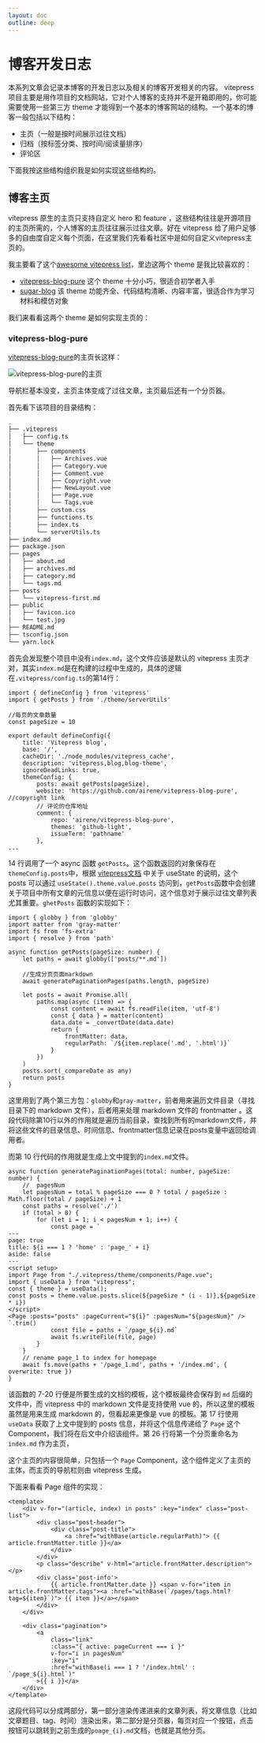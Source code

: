 ```yaml
---
layout: doc
outline: deep
---
```


# 博客开发日志

本系列文章会记录本博客的开发日志以及相关的博客开发相关的内容。
vitepress 项目主要是用作项目的文档网站，它对个人博客的支持并不是开箱即用的，你可能需要使用一些第三方 theme 才能得到一个基本的博客网站的结构。一个基本的博客一般包括以下结构：

- 主页（一般是按时间展示过往文档）
- 归档（按标签分类、按时间/阅读量排序）
- 评论区

下面我按这些结构组织我是如何实现这些结构的。

## 博客主页
vitepress 原生的主页只支持自定义 hero 和 feature ，这些结构往往是开源项目的主页所需的，个人博客的主页往往展示过往文章。好在 vitepress 给了用户足够多的自由度自定义每个页面，在这里我们先看看社区中是如何自定义vitepress主页的。

我主要看了这个[awesome vitepress list](https://github.com/logicspark/awesome-vitepress-v1)，里边这两个 theme 是我比较喜欢的：

- [vitepress-blog-pure](https://github.com/airene/vitepress-blog-pure) 这个 theme 十分小巧，很适合初学者入手
- [sugar-blog](https://github.com/ATQQ/sugar-blog) 该 theme 功能齐全、代码结构清晰、内容丰富，很适合作为学习材料和模仿对象

我们来看看这两个 theme 是如何实现主页的：

### vitepress-blog-pure
[vitepress-blog-pure](https://ti.bi/)的主页长这样：

![vitepress-blog-pure的主页](./vitepress-blog-pure-home.png)

导航栏基本没变，主页主体变成了过往文章，主页最后还有一个分页器。

首先看下该项目的目录结构：
```sh
.
├── .vitepress
│   ├── config.ts
│   └── theme
│       ├── components
│       │   ├── Archives.vue
│       │   ├── Category.vue
│       │   ├── Comment.vue
│       │   ├── Copyright.vue
│       │   ├── NewLayout.vue
│       │   ├── Page.vue
│       │   └── Tags.vue
│       ├── custom.css
│       ├── functions.ts
│       ├── index.ts
│       └── serverUtils.ts
├── index.md
├── package.json
├── pages
│   ├── about.md
│   ├── archives.md
│   ├── category.md
│   └── tags.md
├── posts
│   └── vitepress-first.md
├── public
│   ├── favicon.ico
│   └── test.jpg
├── README.md
├── tsconfig.json
└── yarn.lock
```
首先会发现整个项目中没有`index.md`，这个文件应该是默认的 vitepress 主页才对，其实`index.md`是在构建的过程中生成的，具体的逻辑在`.vitepress/config.ts`的第14行：
```js:line-numbers{14}
import { defineConfig } from 'vitepress'
import { getPosts } from './theme/serverUtils'

//每页的文章数量
const pageSize = 10

export default defineConfig({
    title: 'Vitepress blog',
    base: '/',
    cacheDir: './node_modules/vitepress_cache',
    description: 'vitepress,blog,blog-theme',
    ignoreDeadLinks: true,
    themeConfig: {
        posts: await getPosts(pageSize),
        website: 'https://github.com/airene/vitepress-blog-pure', //copyright link
        // 评论的仓库地址
        comment: {
            repo: 'airene/vitepress-blog-pure',
            themes: 'github-light',
            issueTerm: 'pathname'
        },
...
```
14 行调用了一个 async 函数 `getPosts`。这个函数返回的对象保存在`themeConfig.posts`中，根据 [vitepress文档](
) 中关于 useState 的说明，这个 posts 可以通过 `useState().theme.value.posts` 访问到，`getPosts`函数中会创建关于项目中所有文章的元信息以便在运行时访问，这个信息对于展示过往文章列表尤其重要。`ghetPosts` 函数的实现如下：
```js:line-numbers{10}
import { globby } from 'globby'
import matter from 'gray-matter'
import fs from 'fs-extra'
import { resolve } from 'path'

async function getPosts(pageSize: number) {
    let paths = await globby(['posts/**.md'])

    //生成分页页面markdown
    await generatePaginationPages(paths.length, pageSize)

    let posts = await Promise.all(
        paths.map(async (item) => {
            const content = await fs.readFile(item, 'utf-8')
            const { data } = matter(content)
            data.date = _convertDate(data.date)
            return {
                frontMatter: data,
                regularPath: `/${item.replace('.md', '.html')}`
            }
        })
    )
    posts.sort(_compareDate as any)
    return posts
}
```
这里用到了两个第三方包：`globby`和`gray-matter`，前者用来遍历文件目录（寻找目录下的 markdown 文件），后者用来处理 markdown 文件的 frontmatter 。这段代码除第10行以外的作用就是遍历当前目录，查找到所有的markdown文件，并将这些文件的目录信息、时间信息、frontmatter信息记录在posts变量中返回给调用者。

而第 10 行代码的作用就是生成上文中提到的`index.md`文件。

```js:line-numbers{7-26}
async function generatePaginationPages(total: number, pageSize: number) {
    //  pagesNum
    let pagesNum = total % pageSize === 0 ? total / pageSize : Math.floor(total / pageSize) + 1
    const paths = resolve('./')
    if (total > 0) {
        for (let i = 1; i < pagesNum + 1; i++) {
            const page = `
---
page: true
title: ${i === 1 ? 'home' : 'page_' + i}
aside: false
---
<script setup>
import Page from "./.vitepress/theme/components/Page.vue";
import { useData } from "vitepress";
const { theme } = useData();
const posts = theme.value.posts.slice(${pageSize * (i - 1)},${pageSize * i})
</script>
<Page :posts="posts" :pageCurrent="${i}" :pagesNum="${pagesNum}" />
`.trim()
            const file = paths + `/page_${i}.md`
            await fs.writeFile(file, page)
        }
    }
    // rename page_1 to index for homepage
    await fs.move(paths + '/page_1.md', paths + '/index.md', { overwrite: true })
}
```
该函数的 7-20 行便是所要生成的文档的模板，这个模板最终会保存到 `md` 后缀的文件中，而 vitepress 中的 markdown 文件是支持使用 vue 的，所以这里的模板虽然是用来生成 markdown 的，但看起来更像是 vue 的模板。第 17 行使用 `useData` 获取了上文中提到的 posts 信息，并将这个信息传递给了 `Page` 这个 Component，我们将在后文中介绍该组件。第 26 行将第一个分页重命名为 `index.md` 作为主页，

这个主页的内容很简单，只包括一个 `Page` Component，这个组件定义了主页的主体，而主页的导航栏则由 vitepress 生成。

下面来看看 Page 组件的实现：
```vue
<template>
    <div v-for="(article, index) in posts" :key="index" class="post-list">
        <div class="post-header">
            <div class="post-title">
                <a :href="withBase(article.regularPath)"> {{ article.frontMatter.title }}</a>
            </div>
        </div>
        <p class="describe" v-html="article.frontMatter.description"></p>
        <div class='post-info'>
            {{ article.frontMatter.date }} <span v-for="item in article.frontMatter.tags"><a :href="withBase(`/pages/tags.html?tag=${item}`)"> {{ item }}</a></span>
        </div>
    </div>

    <div class="pagination">
        <a
            class="link"
            :class="{ active: pageCurrent === i }"
            v-for="i in pagesNum"
            :key="i"
            :href="withBase(i === 1 ? '/index.html' : `/page_${i}.html`)"
        >{{ i }}</a>
    </div>
</template>
```
这段代码可以分成两部分，第一部分渲染传递进来的文章列表，将文章信息（比如文章题目、tag、时间）渲染出来，第二部分是分页器，每页对应一个按钮，点击按钮可以跳转到之前生成的`poage_{i}.md`文档，也就是其他分页。
